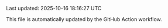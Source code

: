 Last updated: 2025-10-16 18:16:27 UTC

This file is automatically updated by the GitHub Action workflow.
